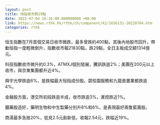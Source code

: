 ```yaml
---
layout: post
title: 恒指收市跌29點
date: 2022-07-04 16:16:00.000000000 +08:00
link: https://news.rthk.hk/rthk/ch/component/k2/1656131-20220704.htm
categories: rthk
---
```


恒生指數在7月首個交易日收市微跌，最多曾跌約400點，其後內地股市回升，帶動恒指一度輕微倒升，指數收市報21830點，跌29點，全日主板成交額1314億元。

科技指數收市微升約0.3%，ATMXJ個別發展，騰訊跌逾2%；美團在200元以上收市，與京東集團都升近4%。

舜宇光學跌逾6%，是跌幅最大恒指成份股。碧桂園服務和九龍倉置業都跌逾4%。

金融股方面，港交所初段跌逾半成，收市跌逾3%，滙控跌近1%。

醫藥股造好，藥明生物和中生製藥分別升8%和6%，是表現最好兩隻藍籌股。

商湯最多急挫20%，低見2.5元創新低，收報2.54元，跌幅近19%。
